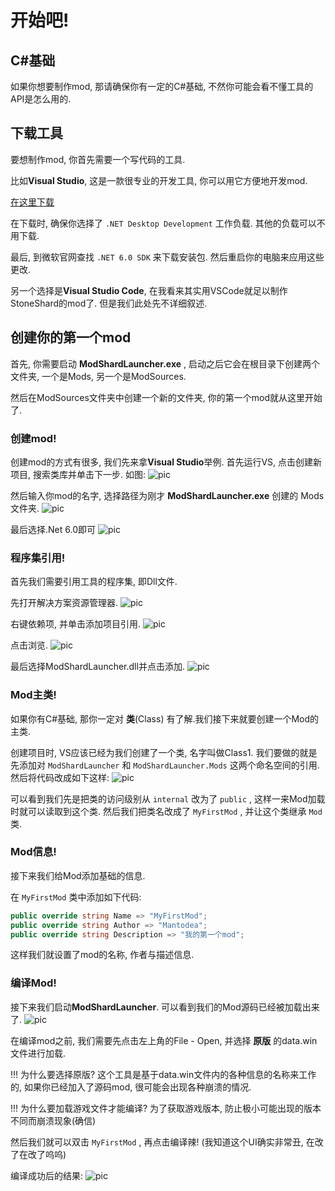# 开始吧!

## C#基础

如果你想要制作mod, 那请确保你有一定的C#基础, 不然你可能会看不懂工具的API是怎么用的.

## 下载工具

要想制作mod, 你首先需要一个写代码的工具.

比如**Visual Studio**, 这是一款很专业的开发工具, 你可以用它方便地开发mod.

[在这里下载](https://visualstudio.microsoft.com/)

在下载时, 确保你选择了 `.NET Desktop Development` 工作负载. 其他的负载可以不用下载.

最后, 到微软官网查找 `.NET 6.0 SDK` 来下载安装包. 然后重启你的电脑来应用这些更改.

另一个选择是**Visual Studio Code**, 在我看来其实用VSCode就足以制作StoneShard的mod了. 但是我们此处先不详细叙述.

## 创建你的第一个mod

首先, 你需要启动 **ModShardLauncher.exe** , 启动之后它会在根目录下创建两个文件夹,
一个是Mods, 另一个是ModSources.

然后在ModSources文件夹中创建一个新的文件夹, 你的第一个mod就从这里开始了.

### 创建mod!

创建mod的方式有很多, 我们先来拿**Visual Studio**举例.
首先运行VS, 点击创建新项目, 搜索类库并单击下一步. 如图: 
![pic](../../img/create_project_0.png)

然后输入你mod的名字, 选择路径为刚才 **ModShardLauncher.exe** 创建的 Mods 文件夹.
![pic](../../img/create_project_1.png)

最后选择.Net 6.0即可
![pic](../../img/create_project_2.png)

### 程序集引用!

首先我们需要引用工具的程序集, 即Dll文件.

先打开解决方案资源管理器.
![pic](../../img/mod_0.png)

右键依赖项, 并单击添加项目引用.
![pic](../../img/mod_1.png)

点击浏览.
![pic](../../img/mod_2.png)

最后选择ModShardLauncher.dll并点击添加.
![pic](../../img/mod_3.png)

### Mod主类!

如果你有C#基础, 那你一定对 **类**(Class) 有了解.我们接下来就要创建一个Mod的主类.

创建项目时, VS应该已经为我们创建了一个类, 名字叫做Class1. 我们要做的就是先添加对 `ModShardLauncher` 和 `ModShardLauncher.Mods` 这两个命名空间的引用. 然后将代码改成如下这样:
![pic](../../img/class_0.png)

可以看到我们先是把类的访问级别从 `internal` 改为了 `public` , 这样一来Mod加载时就可以读取到这个类. 然后我们把类名改成了 `MyFirstMod` , 并让这个类继承 `Mod` 类.

### Mod信息!

接下来我们给Mod添加基础的信息.

在 `MyFirstMod` 类中添加如下代码:
```C#
public override string Name => "MyFirstMod";
public override string Author => "Mantodea";
public override string Description => "我的第一个mod";
```
这样我们就设置了mod的名称, 作者与描述信息.

### 编译Mod!

接下来我们启动**ModShardLauncher**.  可以看到我们的Mod源码已经被加载出来了.
![pic](../../img/compile_0.png)

在编译mod之前, 我们需要先点击左上角的File - Open, 并选择 **原版** 的data.win文件进行加载.

!!! 为什么要选择原版?
    这个工具是基于data.win文件内的各种信息的名称来工作的, 如果你已经加入了源码mod, 很可能会出现各种崩溃的情况.

!!! 为什么要加载游戏文件才能编译?
    为了获取游戏版本, 防止极小可能出现的版本不同而崩溃现象(确信)

然后我们就可以双击 `MyFirstMod` , 再点击编译辣! (我知道这个UI确实非常丑, 在改了在改了呜呜)

编译成功后的结果: 
![pic](../../img/compile_1.png)